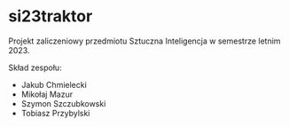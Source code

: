 # si23traktor

Projekt zaliczeniowy przedmiotu Sztuczna Inteligencja w semestrze letnim 2023.

Skład zespołu:
- Jakub Chmielecki
- Mikołaj Mazur
- Szymon Szczubkowski
- Tobiasz Przybylski